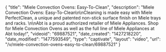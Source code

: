 {
    "title": "Miele Convection Ovens: Easy-To-Clean",
    "description": "Miele Convection Ovens: Easy-To-Clean\n\nCleaning is made easy with Miele PerfectClean, a unique and patented non-stick surface finish on Miele trays and racks. \n\nAbt is a proud authorized retailer of Miele Appliances. Shop for Miele Convection Ovens as well as the full line of Miele Appliances at Abt today!",
    "videoid": "69887521",
    "date_created": "1427218220",
    "date_modified": "1477593549",
    "type": "captivate",
    "layout": "video",
    "url": "\/v\/miele-convection-ovens-easy-to-clean\/69887521"
}